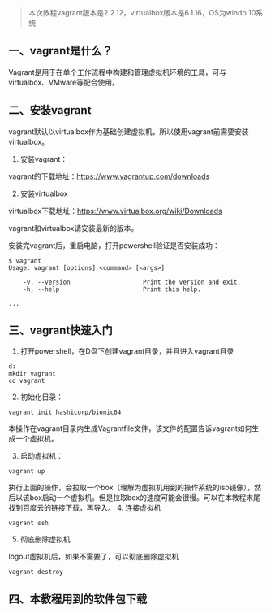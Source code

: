 > 本次教程vagrant版本是2.2.12，virtualbox版本是6.1.16，OS为windo 10系统

## 一、vagrant是什么？

Vagrant是用于在单个工作流程中构建和管理虚拟机环境的工具，可与virtualbox、VMware等配合使用。

## 二、安装vagrant

vagrant默认以virtualbox作为基础创建虚拟机，所以使用vagrant前需要安装virtualbox。

1. 安装vagrant：

vagrant的下载地址：https://www.vagrantup.com/downloads

2. 安装virtualbox

virtualbox下载地址：https://www.virtualbox.org/wiki/Downloads

vagrant和virtualbox请安装最新的版本。

安装完vagrant后，重启电脑，打开powershell验证是否安装成功：

```shell-session
$ vagrant
Usage: vagrant [options] <command> [<args>]

    -v, --version                    Print the version and exit.
    -h, --help                       Print this help.

...
```

## 三、vagrant快速入门

1.  打开powershell，在D盘下创建vagrant目录，并且进入vagrant目录

```
d:
mkdir vagrant
cd vagrant
```

2. 初始化目录：

```
vagrant init hashicorp/bionic64
```

本操作在vagrant目录内生成Vagrantfile文件，该文件的配置告诉vagrant如何生成一个虚拟机。

3. 启动虚拟机：

```
vagrant up
```
执行上面的操作，会拉取一个box（理解为虚拟机用到的操作系统的iso镜像），然后以该box启动一个虚拟机。但是拉取box的速度可能会很慢。可以在本教程末尾找到百度云的链接下载，再导入。
4. 连接虚拟机

```
vagrant ssh
```

5. 彻底删除虚拟机

logout虚拟机后，如果不需要了，可以彻底删除虚拟机

```
vagrant destroy
```

## 四、本教程用到的软件包下载

